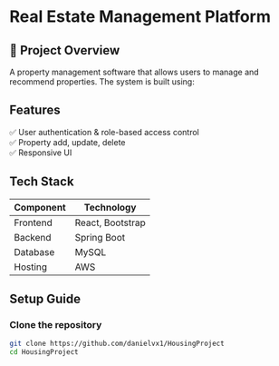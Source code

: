 # Real Estate Management Platform  

## 🎯 Project Overview  
A property management software that allows users to manage and recommend properties. The system is built using:  

## Features  
✅ User authentication & role-based access control  
✅ Property add, update, delete   
✅ Responsive UI  

## Tech Stack  
| Component   | Technology |
|------------|------------|
| Frontend   | React, Bootstrap |
| Backend    | Spring Boot |
| Database   | MySQL |
| Hosting    | AWS |

## Setup Guide  
### Clone the repository  
```sh
git clone https://github.com/danielvx1/HousingProject
cd HousingProject